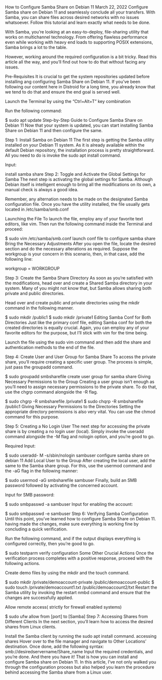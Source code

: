 How to Configure Samba Share on Debian 11
March 22, 2022
Configure Samba share on Debian 11 and seamlessly conclude all your transfers. With Samba, you can share files across desired networks with no issues whatsoever. Follow this tutorial and learn exactly what needs to be done.

With Samba, you’re looking at an easy-to-deploy, file-sharing utility that works on multichannel technology. From offering flawless performance even while working with heavy end loads to supporting POSIX extensions, Samba brings a lot to the table.

However, working around the required configuration is a bit tricky. Read this article all the way, and you’ll find out how to do that without facing any issues.

Pre-Requisites
It is crucial to get the system repositories updated before installing ang configuring Samba Share on Debian 11. If you’ve been following our content here in Distroid for a long time, you already know that we tend to do that and ensure the end goal is served well.

Launch the Terminal by using the “Ctrl+Alt+T” key combination

Run the following command:

$ sudo apt update
Step-by-Step Guide to Configure Samba Share on Debian 11
Now that your system is updated, you can start installing Samba Share on Debian 11 and then configure the same.

Step 1: Install Samba on Debian 11
The first step is getting the Samba utility installed on your Debian 11 system. As it is already available within the default Debian repository, the installation process is pretty straightforward. All you need to do is invoke the sudo apt install command.

Input:

install samba share
Step 2: Toggle and Activate the Global Settings for Samba
The next step is activating the global settings for Samba. Although Debian itself is intelligent enough to bring all the modifications on its own, a manual check is always a good idea.

Remember, any alternation needs to be made on the designated Samba configuration file. Once you have the utility installed, the file usually gets located in /etc/samba/smb.conf

Launching the File
To launch the file, employ any of your favorite text editors, like vim. Then run the following command inside the Terminal and proceed:

$  sudo vim  /etc/samba/smb.conf
launch conf file to configure samba share
Bring the Necessary Adjustments
After you open the file, locate the desired section and do the necessary alterations as required. Suppose the workgroup is your concern in this scenario, then, in that case, add the following line:

workgroup = WORKGROUP

Step 3: Create the Samba Share Directory
As soon as you’re satisfied with the modifications, head over and create a Shared Samba directory in your system. Many of you might not know that, but Samba allows sharing both private and public directories.

Head over and create public and private directories using the mkdir command in the following manner.

$ sudo mkdir /public1
$ sudo mkdir /private1
Editing Samba Conf for Both Directories
Just like the primary conf file, editing Samba conf for both the created directories is equally crucial. Again, you can employ any of your favorite editors for the purpose, but I’ll stick with vim for the time being.

Launch the file using the sudo vim command and then add the share and authentication methods to the end of the file.

Step 4: Create User and User Group for Samba Share
To access the private share, you’ll require creating a specific user group. The process is simple, just pass the groupadd command.

$ sudo groupadd smbsharefile
create user group for samba share
Giving Necessary Permissions to the Group
Creating a user group isn’t enough as you’ll need to assign necessary permissions to the private share. To do that, use the chgrp command alongside the -R flag.

$ sudo chgrp -R smbsharefile /private1
$ sudo chqrp -R smbsharefile /public1
Giving Necessary Permissions to the Directories
Setting the appropriate directory permissions is also very vital. You can use the chmod command for this purpose.

Step 5: Creating a No Login User
The next step for accessing the private share is by creating a no login user (local). Simply invoke the useradd command alongside the -M flag and nologin option, and you’re good to go.

Required Input:

$ sudo useradd- M -s/sbin/nologin sambuser
configure samba share on debian 11
Add Local User to the Group
After creating the local user, add the same to the Samba share group. For this, use the usermod command and the -aG flag in the following manner:

$ sudo usermod -aG smbsharefile sambuser
Finally, build an SMB password followed by activating the concerned account.

Input for SMB password:

$ sudo smbpasswd -a sambuser
Input for enabling the account:

$ sudo smbpasswd -e sambuser
Step 6: Verifying Samba Configuration
Until this point, you’ve learned how to configure Samba Share on Debian 11. having made the changes, make sure everything is working fine by concluding a quick verification.

Run the following command, and if the output displays everything is configured correctly, then you’re good to go.

$ sudo testparm
verify configuration
Some Other Crucial Actions
Once the verification process completes with a positive response, proceed with the following actions.

Create demo files by using the mkdir and the touch command.

$ sudo mkdir /private/demoaccount-private /public/demoaccount-public
$ sudo touch /private/demoaccount1.txt /public/demoaccount2/txt
Restart the Samba utility by invoking the restart nmbd command and ensure that the changes are successfully applied.

Allow remote access( strictly for firewall enabled systems)

$ sudo ufw allow from [port] to [Samba]
Step 7: Accessing Shares from Different Clients
In the next section, you’ll learn how to access the desired shares from Linux clients.

Install the Samba client by running the sudo apt install command.
accessing shares
Hover over to the file manager and navigate to Other Locations’ destination. Once done, add the following syntax:
smb://desiredservername/Share_name
Input the required credentials, and you’re done.
And there you have it! That is how you can install and configure Samba share on Debian 11. In this article, I’ve not only walked you through the configuration process but also helped you learn the procedure behind accessing the Samba share from a Linux user.


